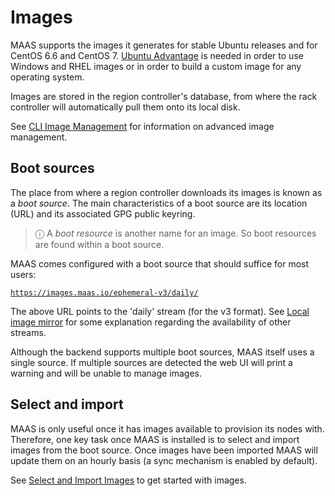 

# Images

MAAS supports the images it generates for stable Ubuntu releases and for CentOS
6.6 and CentOS 7. [Ubuntu Advantage][ubuntu-advantage] is needed in order to
use Windows and RHEL images or in order to build a custom image for any
operating system.

Images are stored in the region controller's database, from where the rack
controller will automatically pull them onto its local disk. 

See [CLI Image Management][cli-images] for information on advanced image
management.


## Boot sources

The place from where a region controller downloads its images is known as a
*boot source*. The main characteristics of a boot source are its location
(URL) and its associated GPG public keyring.

> ⓘ A *boot resource* is another name for an image. So boot resources are found within a boot source.

MAAS comes configured with a boot source that should suffice for most users:

[`https://images.maas.io/ephemeral-v3/daily/`][default-boot-source]

The above URL points to the 'daily' stream (for the v3 format). See
[Local image mirror][mirror] for some explanation regarding the availability of
other streams.

Although the backend supports multiple boot sources, MAAS itself uses a single
source. If multiple sources are detected the web UI will print a warning and
will be unable to manage images.


## Select and import

MAAS is only useful once it has images available to provision its nodes with.
Therefore, one key task once MAAS is installed is to select and import images
from the boot source. Once images have been imported MAAS will update them on
an hourly basis (a sync mechanism is enabled by default).

See [Select and Import Images][images-import] to get started with images.


<!-- LINKS -->

[ubuntu-advantage]: https://www.ubuntu.com/support
[cli-images]: manage-cli-images.md
[default-boot-source]: https://images.maas.io/ephemeral-v3/daily/
[mirror]: installconfig-images-mirror.md
[images-import]: installconfig-images-import.md
